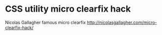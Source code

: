 # CSS utility micro clearfix hack
Nicolas Gallagher famous micro clearfix
http://nicolasgallagher.com/micro-clearfix-hack/
